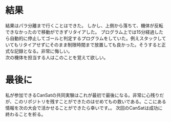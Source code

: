 # 結果
結果はパラ分離まで行くことはできた。
しかし、上側から落ちて、機体が反転できなかったので移動ができずリタイアした。
プログラム上では15分経過したら自動的に停止してゴールと判定するプログラムをしていた。例えスタックしていてもリタイアせずにそのまま制限時間まで放置しても良かった。そうすると正式な記録となる。非常に悔しい。  
次の機体を担当する人はこのことを覚えて欲しい。

# 最後に
私が参加できるCanSatの共同実験はこれが最初で最後になる。非常に心残りだが、このリポジトリを残すことができたのはせめてもの救いである。ここにある情報を次の大会で活かせることができたら幸いです。。
次回のCanSatは成功に終わることを祈る。
